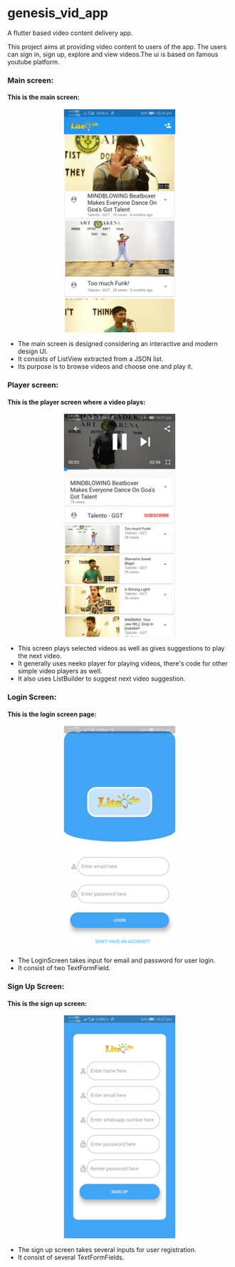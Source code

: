 # genesis_vid_app
A flutter based video content delivery app.

This project aims at providing video content to users of the app. The users can sign in, sign up, explore and view videos.The ui is based on famous youtube platform.

### Main screen:
#### This is the main screen:
<p align="center">
  <img src="https://github.com/rachitplah/genesis_vid_app/blob/master/screenshots/main_screen.jpg" height="500" alt="Main Screen">
</p>

* The main screen is designed considering an interactive and modern design UI.
* It consists of ListView extracted from a JSON list.
* Its purpose is to browse videos and choose one and play it.

### Player screen: 
#### This is the player screen where a video plays:
<p align="center">
  <img src="https://github.com/rachitplah/genesis_vid_app/blob/master/screenshots/player_screen.jpg" height="500" alt="Player Screen">
</p>

* This screen plays selected videos as well as gives suggestions to play the next video.
* It generally uses neeko player for playing videos, there's code for other simple video players as well.
* It also uses ListBuilder to suggest next video suggestion.
### Login Screen:
#### This is the login screen page:
<p align="center">
  <img src="https://github.com/rachitplah/genesis_vid_app/blob/master/screenshots/login_screen.jpg" height="500" alt="Login Screen">
</p>

* The LoginScreen takes input for email and password for user login. 
* It consist of two TextFormField.
### Sign Up Screen:
#### This is the sign up screen:
<p align="center">
  <img src="https://github.com/rachitplah/genesis_vid_app/blob/master/screenshots/signup_screen.jpg" height="500" alt="Sign Up Screen">
</p>

* The sign up screen takes several inputs for user registration. 
* It consist of several TextFormFields.




